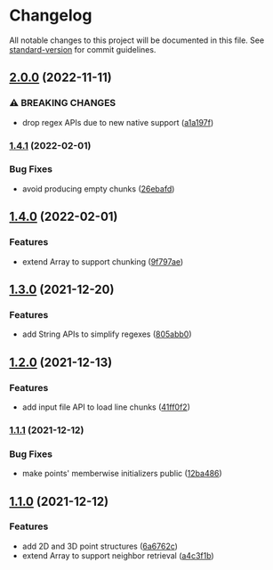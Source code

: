 # Changelog

All notable changes to this project will be documented in this file. See [standard-version](https://github.com/conventional-changelog/standard-version) for commit guidelines.

## [2.0.0](https://github.com/petermeansrock/advent-of-code-swift/compare/v1.4.1...v2.0.0) (2022-11-11)


### ⚠ BREAKING CHANGES

* drop regex APIs due to new native support ([a1a197f](https://github.com/petermeansrock/advent-of-code-swift/commit/a1a197fd4e51ac94f50d08a5e62bd0226005ef91))

### [1.4.1](https://github.com/petermeansrock/advent-of-code-swift/compare/v1.4.0...v1.4.1) (2022-02-01)


### Bug Fixes

* avoid producing empty chunks ([26ebafd](https://github.com/petermeansrock/advent-of-code-swift/commit/26ebafdc7661f1cc4c0ebaa035d4594146326cf1))

## [1.4.0](https://github.com/petermeansrock/advent-of-code-swift/compare/v1.3.0...v1.4.0) (2022-02-01)


### Features

* extend Array to support chunking ([9f797ae](https://github.com/petermeansrock/advent-of-code-swift/commit/9f797aec56adc831295794230c5cd325af6aad0f))

## [1.3.0](https://github.com/petermeansrock/advent-of-code-swift/compare/v1.2.0...v1.3.0) (2021-12-20)


### Features

* add String APIs to simplify regexes ([805abb0](https://github.com/petermeansrock/advent-of-code-swift/commit/805abb0cd4efb7c121dc593dceb4a8804b0ea644))

## [1.2.0](https://github.com/petermeansrock/advent-of-code-swift/compare/v1.1.1...v1.2.0) (2021-12-13)


### Features

* add input file API to load line chunks ([41ff0f2](https://github.com/petermeansrock/advent-of-code-swift/commit/41ff0f23449ce43b7a812520d007f4155d6a47ab))

### [1.1.1](https://github.com/petermeansrock/advent-of-code-swift/compare/v1.1.0...v1.1.1) (2021-12-12)


### Bug Fixes

* make points' memberwise initializers public ([12ba486](https://github.com/petermeansrock/advent-of-code-swift/commit/12ba486308f6476a81b10768ee3f21ed37da2303))

## [1.1.0](https://github.com/petermeansrock/advent-of-code-swift/compare/v1.0.1...v1.1.0) (2021-12-12)


### Features

* add 2D and 3D point structures ([6a6762c](https://github.com/petermeansrock/advent-of-code-swift/commit/6a6762ce0464352f18fba54f03eb6e2e5f4e1bb4))
* extend Array to support neighbor retrieval ([a4c3f1b](https://github.com/petermeansrock/advent-of-code-swift/commit/a4c3f1bffe5300ca889f5b3985f8d7f9f7609d79))
